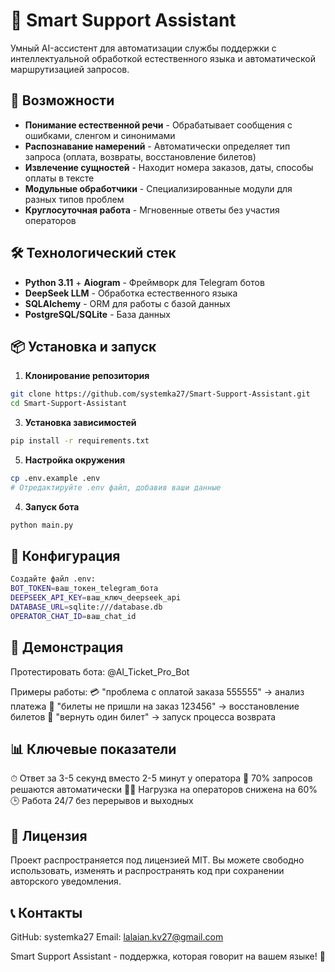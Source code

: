 # 🤖 Smart Support Assistant

Умный AI-ассистент для автоматизации службы поддержки с интеллектуальной обработкой естественного языка и автоматической маршрутизацией запросов.

## 🚀 Возможности

- **Понимание естественной речи** - Обрабатывает сообщения с ошибками, сленгом и синонимами
- **Распознавание намерений** - Автоматически определяет тип запроса (оплата, возвраты, восстановление билетов)
- **Извлечение сущностей** - Находит номера заказов, даты, способы оплаты в тексте
- **Модульные обработчики** - Специализированные модули для разных типов проблем
- **Круглосуточная работа** - Мгновенные ответы без участия операторов

## 🛠 Технологический стек

- **Python 3.11** + **Aiogram** - Фреймворк для Telegram ботов
- **DeepSeek LLM** - Обработка естественного языка
- **SQLAlchemy** - ORM для работы с базой данных
- **PostgreSQL/SQLite** - База данных


## 📦 Установка и запуск

1. **Клонирование репозитория**
```bash
git clone https://github.com/systemka27/Smart-Support-Assistant.git
cd Smart-Support-Assistant
```

3. **Установка зависимостей**
```bash
pip install -r requirements.txt
```

5. **Настройка окружения**
```bash
cp .env.example .env
# Отредактируйте .env файл, добавив ваши данные
```

4. **Запуск бота**
```bash
python main.py
```

## 🔧 Конфигурация
```bash
Создайте файл .env:
BOT_TOKEN=ваш_токен_telegram_бота
DEEPSEEK_API_KEY=ваш_ключ_deepseek_api
DATABASE_URL=sqlite:///database.db
OPERATOR_CHAT_ID=ваш_chat_id
```

## 🎯 Демонстрация
Протестировать бота: @AI_Ticket_Pro_Bot

Примеры работы:
💳 "проблема с оплатой заказа 555555" → анализ платежа
🎫 "билеты не пришли на заказ 123456" → восстановление билетов
🔄 "вернуть один билет" → запуск процесса возврата

## 📊 Ключевые показатели
⏱ Ответ за 3-5 секунд вместо 2-5 минут у оператора
🤖 70% запросов решаются автоматически
👨💼 Нагрузка на операторов снижена на 60%
🕒 Работа 24/7 без перерывов и выходных

## 🪪 Лицензия
Проект распространяется под лицензией MIT.
Вы можете свободно использовать, изменять и распространять код при сохранении авторского уведомления.

## 📞 Контакты
GitHub: systemka27
Email: lalaian.kv27@gmail.com


Smart Support Assistant - поддержка, которая говорит на вашем языке! 🚀   
